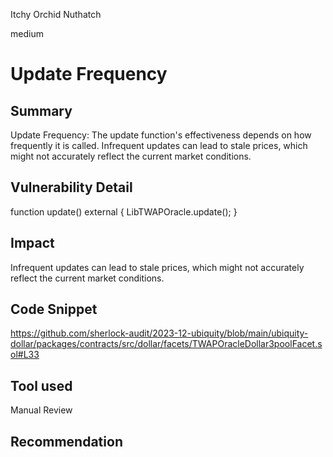 Itchy Orchid Nuthatch

medium

# Update Frequency

## Summary
Update Frequency: The update function's effectiveness depends on how frequently it is called. Infrequent updates can lead to stale prices, which might not accurately reflect the current market conditions.

## Vulnerability Detail
  function update() external {
        LibTWAPOracle.update();
    }
## Impact
Infrequent updates can lead to stale prices, which might not accurately reflect the current market conditions.
## Code Snippet
https://github.com/sherlock-audit/2023-12-ubiquity/blob/main/ubiquity-dollar/packages/contracts/src/dollar/facets/TWAPOracleDollar3poolFacet.sol#L33
## Tool used

Manual Review

## Recommendation
